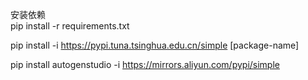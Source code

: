安装依赖  
pip install -r requirements.txt  

pip install -i https://pypi.tuna.tsinghua.edu.cn/simple [package-name]

pip install autogenstudio -i https://mirrors.aliyun.com/pypi/simple